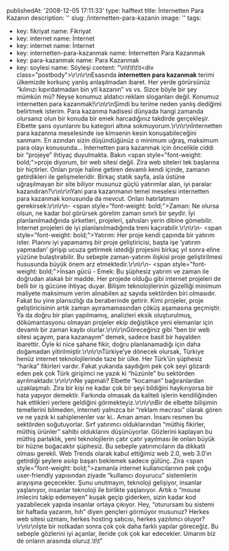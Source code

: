 publishedAt: '2008-12-05 17:11:33'
type: halftext
title: İnternetten Para Kazanın
description: ''
slug: /internetten-para-kazanin
image: ''
tags:
  - key: fikriyat
    name: Fikriyat
  - key: internet
    name: İnternet
  - key: internet
    name: İnternet
  - key: internetten-para-kazanmak
    name: İnternetten Para Kazanmak
  - key: para-kazanmak
    name: Para Kazanmak
  - key: soylesi
    name: Söyleşi
content: "\n\t\t\t\t<div class=\"postbody\">\r\n\r\nEsasında <strong>internetten para kazanmak</strong> terimi ülkemizde korkunç yanlış anlaşılmadan ibaret. Her yerde görürsünüz “kılınızı kıpırdatmadan bin ytl kazanın” vs vs. Sizce böyle bir şey mümkün mü? Neyse konumuz aldatıcı reklam sloganları değil. Konumuz internetten para kazanmak!\r\n\r\nŞimdi bu terime neden yanlış dediğimi belirtmek isterim. Para kazanma hadisesi dünyada hangi zamanda olursanız olun bir konuda bir emek harcadığınız takdirde gerçekleşir. Elbette şans oyunlarını bu kategori altına sokmuyorum.\r\n\r\nİnternetten para kazanma meselesinde ise kimsenin kesin konuşabileceğini sanmam. En azından sizin düşündüğünüz o minimum uğraş, maksimum para olayı konusunda… İnternetten para kazanmak için öncelikle ciddi bir “projeye” ihtiyaç duyulmakta. Bakın <span style=\"font-weight: bold;\">proje</span> diyorum, bir web sitesi değil. Zira web siteleri tek başlarına bir hiçtirler. Onları proje haline getiren devamlı kendi içinde, zamanın getirdikleri ile gelişmeleridir. Birkaç statik sayfa, asla üstüne uğraşılmayan bir site biliyor musunuz güçlü yatırımlar alan, iyi paralar kazandıran?\r\n\r\nYani para kazanmanın temel meselesi internetten para kazanmak konusunda da mevcut. Onları hatırlatmam gerekirsek:\r\n\r\n- <span style=\"font-weight: bold;\">Zaman</span>: Ne olursa olsun, ne kadar bol görürsek görelim zaman sınırlı bir şeydir. İyi planlanılmadığında şirketleri, projeleri, şahısları yerin dibine gömebilir. İnternet projeleri de iyi planlanılmadığında treni kaçırabilir.\r\n\r\n- <span style=\"font-weight: bold;\">Yatırım</span>: Her proje kendi çapında bir yatırım ister. Planını iyi yapamamış bir proje geliştiricisi, başta işe ‘yatırım yapmadan’ girişip ucuza getirmek istediği projesini birkaç yıl sonra eline yüzüne bulaştırabilir. Bu sebeple zaman-yatırım ilişkisi proje geliştirilmesi hususunda büyük önem arz etmektedir.\r\n\r\n- <span style=\"font-weight: bold;\">İnsan gücü - Emek</span>: Bu şüphesiz yatırım ve zaman ile doğrudan alakalı bir madde. Her projede olduğu gibi internet projeleri de belli bir iş gücüne ihtiyaç duyar. Bilişim teknolojilerinin güzelliği minimum maliyete maksimum verim alınabilen az sayıda sektörden biri olmasıdır. Fakat bu yine plansızlığı da beraberinde getirir. Kimi projeler, proje geliştiricisinin artık zaman ayıramamasından çöküş aşamasına geçmiştir. Ya da doğru bir plan yapılmamış, analizleri eksik oluşturulmuş, dökümantasyonu olmayan projeler ekip değiştikçe yeni elemanlar için devamlı bir zaman kaybı olurlar.\r\n\r\nGöreceğiniz gibi “ben bir web sitesi açayım, para kazanayım” demek, sadece basit bir hayalden ibarettir. Öyle ki nice şahane fikir, doğru planlanamadığı için daha doğamadan yitirilmiştir.\r\n\r\nTürkiye’ye dönecek olursak, Türkiye henüz internet teknolojilerinde taze bir ülke. Her Türk’ün şüphesiz “harika” fikirleri vardır. Fakat yukarıda saydığım pek çok şeyi gözardı eden pek çok Türk girişimci ne yazık ki “hüzünle” bu sektörden ayrılmaktadır.\r\n\r\nNe yapmalı? Elbette “kocaman” bağıranlardan uzaklaşmalı. Zira bir kişi ne kadar çok bir şeyi bildiğini haykırıyorsa bir hata yapıyor demektir. Farkında olmasak da kaliteli işlerin kendiliğinden hak ettikleri yerlere geldiğini görmekteyiz.\r\n\r\nBir de elbette bilişimin temellerini bilmeden, interneti yalnızca bir “reklam mecrası” olarak gören ve ne yazık ki sahiplenenler var ki.. Aman aman. İnsanı resmen bu sektörden soğutuyorlar. Sırf yatırımcı olduklarından “müthiş fikirler, müthiş ürünler” sahibi olduklarını düşünüyorlar. Gözlerini kaplayan bu müthiş parlaklık, yeni teknolojilerin çatır çatır yayılması ile onları büyük bir hüzne boğacaktır şüphesiz. Bu sebeple yatırımcıların da dikkatli olması gerekli. Web Trends olarak kabul ettiğimiz web 2.0, web 3.0′ın getirdiği şeylere asılıp başarı beklemek sadece gülünç. Zira <span style=\"font-weight: bold;\">zamanla internet kullanıcılarının pek çoğu user-friendly yapısından ziyade “kullanıcı doyurucu” sistemlerin arayışına geçecekler.</span> Şunu unutmayın, teknoloji gelişiyor, insanlar yaşlanıyor, insanlar teknoloji ile birlikte yaşlanıyor. Artık o “mouse imlecini takip edemeyen” kuşak geçip giderken, sizin kadar kod yazabilecek yapıda insanlar ortaya çıkıyor. Hey, “oturursam bu sistemi bir haftada yazarım, hıh” diyen gençleri görmüyor musunuz? Herkes web sitesi uzmanı, herkes hosting satıcısı, herkes yazılımcı oluyor?\r\n\r\nİşte bir notkadan sonra çok çok daha farklı yapılar göreceğiz. Bu sebeple gözlerini iyi açanlar, ileride çok çok kar edecekler. Umarım biz de onların arasında oluruz.</div>\t\t"
